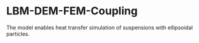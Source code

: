 # LBM-DEM-FEM-Coupling
The model enables heat transfer simulation of suspensions with ellipsoidal particles.
